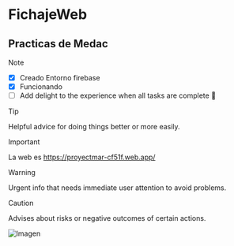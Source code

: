 # FichajeWeb

## Practicas de Medac

> [!NOTE]
> - [x] Creado Entorno firebase
> - [x] Funcionando
> - [ ] Add delight to the experience when all tasks are complete :tada:

> [!TIP]
> Helpful advice for doing things better or more easily.

> [!IMPORTANT]
> La web es https://proyectmar-cf51f.web.app/

> [!WARNING]
> Urgent info that needs immediate user attention to avoid problems.

> [!CAUTION]
> Advises about risks or negative outcomes of certain actions.

<picture>
  <img alt="Imagen" src="https://th.bing.com/th/id/OIP.GjKgqlxEoVAZDLPyZFFz7wAAAA?rs=1&pid=ImgDetMain">
</picture>
